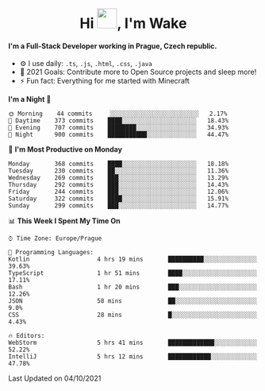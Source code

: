 <h1 align="center">Hi <img src="https://raw.githubusercontent.com/MrWakeCZ/MrWakeCZ/master/Hi.gif" width="40px" />, I'm Wake</h1>

#### I'm a Full-Stack Developer working in Prague, Czech republic.
- ⚙️ I use daily: `.ts`, `.js`, `.html`, `.css`, `.java`
- 🥅 2021 Goals: Contribute more to Open Source projects and sleep more!
- ⚡ Fun fact: Everything for me started with Minecraft

<!--START_SECTION:waka-->
**I'm a Night 🦉** 

```text
🌞 Morning    44 commits     ░░░░░░░░░░░░░░░░░░░░░░░░░   2.17% 
🌆 Daytime    373 commits    ████░░░░░░░░░░░░░░░░░░░░░   18.43% 
🌃 Evening    707 commits    ████████░░░░░░░░░░░░░░░░░   34.93% 
🌙 Night      900 commits    ███████████░░░░░░░░░░░░░░   44.47%

```
📅 **I'm Most Productive on Monday** 

```text
Monday       368 commits    ████░░░░░░░░░░░░░░░░░░░░░   18.18% 
Tuesday      230 commits    ██░░░░░░░░░░░░░░░░░░░░░░░   11.36% 
Wednesday    269 commits    ███░░░░░░░░░░░░░░░░░░░░░░   13.29% 
Thursday     292 commits    ███░░░░░░░░░░░░░░░░░░░░░░   14.43% 
Friday       244 commits    ███░░░░░░░░░░░░░░░░░░░░░░   12.06% 
Saturday     322 commits    ████░░░░░░░░░░░░░░░░░░░░░   15.91% 
Sunday       299 commits    ███░░░░░░░░░░░░░░░░░░░░░░   14.77%

```


📊 **This Week I Spent My Time On** 

```text
⌚︎ Time Zone: Europe/Prague

💬 Programming Languages: 
Kotlin                   4 hrs 19 mins       ██████████░░░░░░░░░░░░░░░   39.63% 
TypeScript               1 hr 51 mins        ████░░░░░░░░░░░░░░░░░░░░░   17.11% 
Bash                     1 hr 20 mins        ███░░░░░░░░░░░░░░░░░░░░░░   12.26% 
JSON                     58 mins             ██░░░░░░░░░░░░░░░░░░░░░░░   9.0% 
CSS                      28 mins             █░░░░░░░░░░░░░░░░░░░░░░░░   4.43%

🔥 Editors: 
WebStorm                 5 hrs 41 mins       █████████████░░░░░░░░░░░░   52.22% 
IntelliJ                 5 hrs 12 mins       ████████████░░░░░░░░░░░░░   47.78%

```


 Last Updated on 04/10/2021
<!--END_SECTION:waka-->
